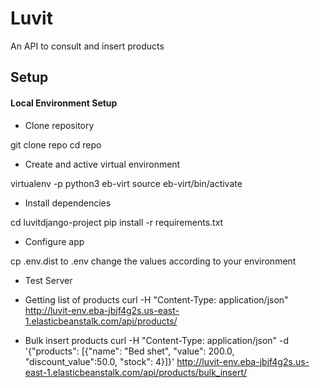 # Luvit

An API to consult and insert products
 
## Setup

#### Local Environment Setup

* Clone repository

git clone repo
cd repo

* Create and active virtual environment

virtualenv -p python3 eb-virt
source eb-virt/bin/activate

* Install dependencies 

cd luvitdjango-project
pip install -r requirements.txt

* Configure app
 
cp .env.dist to .env 
change the values according to your environment 


* Test Server 
- Getting list of products
curl -H "Content-Type: application/json" http://luvit-env.eba-jbjf4g2s.us-east-1.elasticbeanstalk.com/api/products/

- Bulk insert products
curl -H "Content-Type: application/json" -d '{"products": [{"name": "Bed shet",  "value": 200.0, "discount_value":50.0, "stock": 4}]}' http://luvit-env.eba-jbjf4g2s.us-east-1.elasticbeanstalk.com/api/products/bulk_insert/